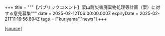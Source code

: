 +++
title = """【パブリックコメント】栗山町災害廃棄物処理等計画（案）に対する意見募集"""
date = 2025-02-12T06:00:00.000Z
expiryDate = 2025-02-21T11:16:56.804Z
tags = ["kuriyama","news"]
+++


[[source]](https://www.town.kuriyama.hokkaido.jp/soshiki/45/30231.html)
